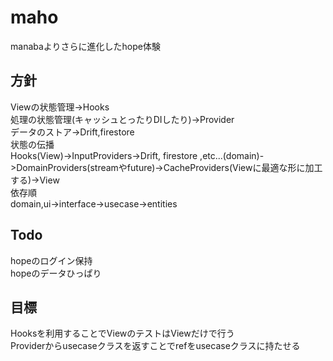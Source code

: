 # maho

manabaよりさらに進化したhope体験

## 方針
Viewの状態管理->Hooks  
処理の状態管理(キャッシュとったりDIしたり)->Provider  
データのストア->Drift,firestore  
状態の伝播  
Hooks(View)->InputProviders->Drift, firestore ,etc...(domain)->DomainProviders(streamやfuture)->CacheProviders(Viewに最適な形に加工する)->View   
依存順  
domain,ui->interface->usecase->entities  

## Todo
hopeのログイン保持  
hopeのデータひっぱり


## 目標
Hooksを利用することでViewのテストはViewだけで行う  
Providerからusecaseクラスを返すことでrefをusecaseクラスに持たせる